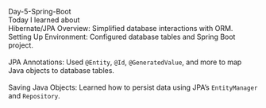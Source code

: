 Day-5-Spring-Boot<br>
Today I learned about<br>
Hibernate/JPA Overview: Simplified database interactions with ORM.<br>
Setting Up Environment: Configured database tables and Spring Boot project.<br>  
JPA Annotations: Used `@Entity`, `@Id`, `@GeneratedValue`, and more to map Java objects to database tables.<br>  
Saving Java Objects: Learned how to persist data using JPA’s `EntityManager` and `Repository`.  

